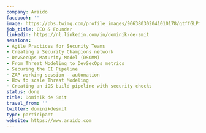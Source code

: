 ```yaml
---
company: Araido
facebook: ''
image: https://pbs.twimg.com/profile_images/966380302041010178/gtffGLPm_400x400.jpg
job_title: CEO & Founder
linkedin: https://nl.linkedin.com/in/dominik-de-smit
sessions:
- Agile Practices for Security Teams
- Creating a Security Champions network
- DevSecOps Maturity Model (DSOMM)
- From Threat Modeling to DevSecOps metrics
- Securing the CI Pipeline
- ZAP working session - automation
- How to scale Threat Modeling
- Creating an iOS build pipeline with security checks
status: done
title: Dominik de Smit
travel_from: ''
twitter: dominikdesmit
type: participant
website: https://www.araido.com
---
```

